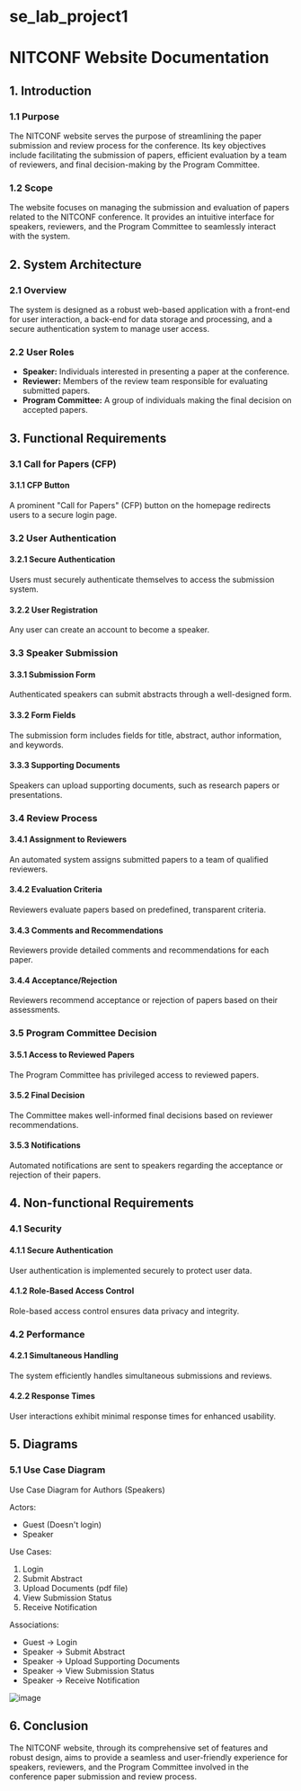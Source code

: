 # se_lab_project1
# NITCONF Website Documentation

## 1. Introduction

### 1.1 Purpose

The NITCONF website serves the purpose of streamlining the paper submission and review process for the conference. Its key objectives include facilitating the submission of papers, efficient evaluation by a team of reviewers, and final decision-making by the Program Committee.

### 1.2 Scope

The website focuses on managing the submission and evaluation of papers related to the NITCONF conference. It provides an intuitive interface for speakers, reviewers, and the Program Committee to seamlessly interact with the system.

## 2. System Architecture

### 2.1 Overview

The system is designed as a robust web-based application with a front-end for user interaction, a back-end for data storage and processing, and a secure authentication system to manage user access.

### 2.2 User Roles

- **Speaker:** Individuals interested in presenting a paper at the conference.
- **Reviewer:** Members of the review team responsible for evaluating submitted papers.
- **Program Committee:** A group of individuals making the final decision on accepted papers.

## 3. Functional Requirements

### 3.1 Call for Papers (CFP)

#### 3.1.1 CFP Button

A prominent "Call for Papers" (CFP) button on the homepage redirects users to a secure login page.

### 3.2 User Authentication

#### 3.2.1 Secure Authentication

Users must securely authenticate themselves to access the submission system.

#### 3.2.2 User Registration

Any user can create an account to become a speaker.

### 3.3 Speaker Submission

#### 3.3.1 Submission Form

Authenticated speakers can submit abstracts through a well-designed form.

#### 3.3.2 Form Fields

The submission form includes fields for title, abstract, author information, and keywords.

#### 3.3.3 Supporting Documents

Speakers can upload supporting documents, such as research papers or presentations.

### 3.4 Review Process

#### 3.4.1 Assignment to Reviewers

An automated system assigns submitted papers to a team of qualified reviewers.

#### 3.4.2 Evaluation Criteria

Reviewers evaluate papers based on predefined, transparent criteria.

#### 3.4.3 Comments and Recommendations

Reviewers provide detailed comments and recommendations for each paper.

#### 3.4.4 Acceptance/Rejection

Reviewers recommend acceptance or rejection of papers based on their assessments.

### 3.5 Program Committee Decision

#### 3.5.1 Access to Reviewed Papers

The Program Committee has privileged access to reviewed papers.

#### 3.5.2 Final Decision

The Committee makes well-informed final decisions based on reviewer recommendations.

#### 3.5.3 Notifications

Automated notifications are sent to speakers regarding the acceptance or rejection of their papers.

## 4. Non-functional Requirements

### 4.1 Security

#### 4.1.1 Secure Authentication

User authentication is implemented securely to protect user data.

#### 4.1.2 Role-Based Access Control

Role-based access control ensures data privacy and integrity.

### 4.2 Performance

#### 4.2.1 Simultaneous Handling

The system efficiently handles simultaneous submissions and reviews.

#### 4.2.2 Response Times

User interactions exhibit minimal response times for enhanced usability.

## 5. Diagrams

### 5.1 Use Case Diagram

Use Case Diagram for Authors (Speakers)

Actors:
  - Guest (Doesn't login)
  - Speaker

Use Cases:
  1. Login
  2. Submit Abstract
  3. Upload Documents (pdf file)
  4. View Submission Status
  5. Receive Notification

Associations:
  - Guest -> Login
  - Speaker -> Submit Abstract
  - Speaker -> Upload Supporting Documents
  - Speaker -> View Submission Status
  - Speaker -> Receive Notification

   
![image](https://github.com/SauravB210489CS/selab23_basics/assets/155982778/1c2726fc-f33d-4bf8-b674-7852f1463f54)

## 6. Conclusion

The NITCONF website, through its comprehensive set of features and robust design, aims to provide a seamless and user-friendly experience for speakers, reviewers, and the Program Committee involved in the conference paper submission and review process.


